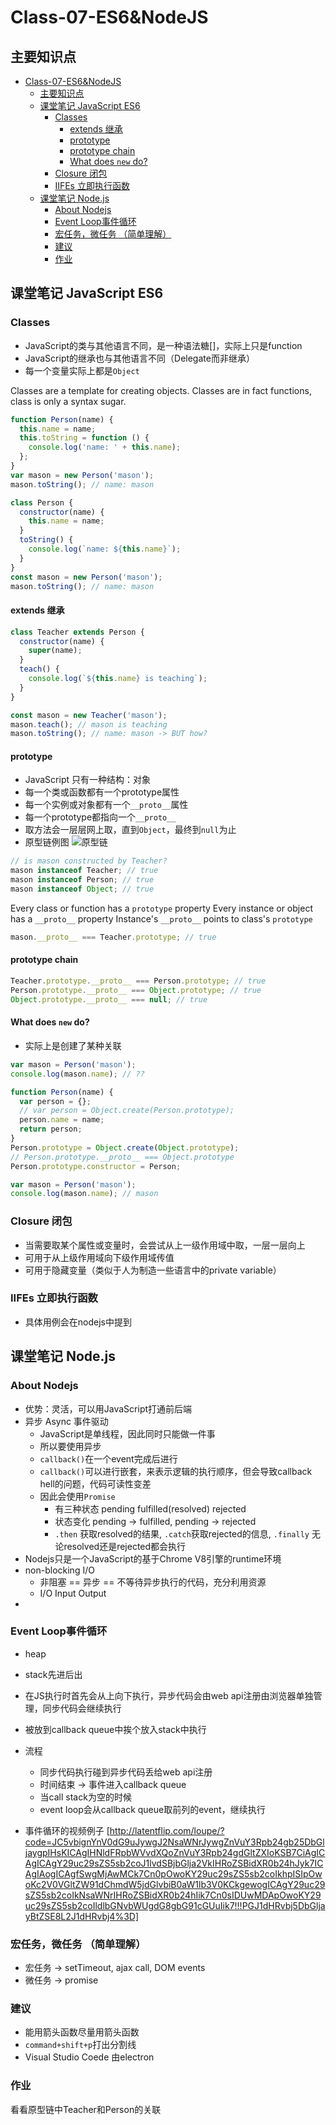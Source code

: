 # Class-07-ES6&NodeJS

## 主要知识点
- [Class-07-ES6&NodeJS](#class-07-es6nodejs)
  - [主要知识点](#主要知识点)
  - [课堂笔记 JavaScript ES6](#课堂笔记-javascript-es6)
    - [Classes](#classes)
      - [extends 继承](#extends-继承)
      - [prototype](#prototype)
      - [prototype chain](#prototype-chain)
      - [What does `new` do?](#what-does-new-do)
    - [Closure 闭包](#closure-闭包)
    - [IIFEs 立即执行函数](#iifes-立即执行函数)
  - [课堂笔记 Node.js](#课堂笔记-nodejs)
    - [About Nodejs](#about-nodejs)
    - [Event Loop事件循环](#event-loop事件循环)
    - [宏任务，微任务 （简单理解）](#宏任务微任务-简单理解)
    - [建议](#建议)
    - [作业](#作业)
  
## 课堂笔记 JavaScript ES6
### Classes
- JavaScript的类与其他语言不同，是一种语法糖[]，实际上只是function
- JavaScript的继承也与其他语言不同（Delegate而非继承）
- 每一个变量实际上都是`Object`

Classes are a template for creating objects. Classes are in fact functions, class is only a syntax sugar.

```js
function Person(name) {
  this.name = name;
  this.toString = function () {
    console.log('name: ' + this.name);
  };
}
var mason = new Person('mason');
mason.toString(); // name: mason
```

```js
class Person {
  constructor(name) {
    this.name = name;
  }
  toString() {
    console.log(`name: ${this.name}`);
  }
}
const mason = new Person('mason');
mason.toString(); // name: mason
```

#### extends 继承

```js
class Teacher extends Person {
  constructor(name) {
    super(name);
  }
  teach() {
    console.log(`${this.name} is teaching`);
  }
}

const mason = new Teacher('mason');
mason.teach(); // mason is teaching
mason.toString(); // name: mason -> BUT how?
```

#### prototype
- JavaScript 只有一种结构：对象
- 每一个类或函数都有一个prototype属性
- 每一个实例或对象都有一个`__proto__`属性
- 每一个prototype都指向一个`__proto__`
- 取方法会一层层网上取，直到`Object`，最终到`null`为止
- 原型链例图
![原型链](/image/s14c0701.png)


```js
// is mason constructed by Teacher?
mason instanceof Teacher; // true
mason instanceof Person; // true
mason instanceof Object; // true
```

Every class or function has a `prototype` property
Every instance or object has a `__proto__` property
Instance's `__proto__` points to class's `prototype`

```js
mason.__proto__ === Teacher.prototype; // true
```

#### prototype chain

```js
Teacher.prototype.__proto__ === Person.prototype; // true
Person.prototype.__proto__ === Object.prototype; // true
Object.prototype.__proto__ === null; // true
```

#### What does `new` do?
- 实际上是创建了某种关联

```js
var mason = Person('mason');
console.log(mason.name); // ??
```

```js
function Person(name) {
  var person = {};
  // var person = Object.create(Person.prototype);
  person.name = name;
  return person;
}
Person.prototype = Object.create(Object.prototype);
// Person.prototype.__proto__ === Object.prototype
Person.prototype.constructor = Person;

var mason = Person('mason');
console.log(mason.name); // mason
```

### Closure 闭包
- 当需要取某个属性或变量时，会尝试从上一级作用域中取，一层一层向上
- 可用于从上级作用域向下级作用域传值
- 可用于隐藏变量（类似于人为制造一些语言中的private variable）

### IIFEs 立即执行函数
- 具体用例会在nodejs中提到

## 课堂笔记 Node.js

### About Nodejs
- 优势：灵活，可以用JavaScript打通前后端
- 异步 Async 事件驱动
    + JavaScript是单线程，因此同时只能做一件事
    + 所以要使用异步
    + `callback()`在一个event完成后进行
    + `callback()`可以进行嵌套，来表示逻辑的执行顺序，但会导致callback hell的问题，代码可读性变差
    + 因此会使用`Promise`
        - 有三种状态 pending fulfilled(resolved) rejected
        - 状态变化 pending -> fulfilled, pending -> rejected
        - `.then` 获取resolved的结果, `.catch`获取rejected的信息, `.finally` 无论resolved还是rejected都会执行
- Nodejs只是一个JavaScript的基于Chrome V8引擎的runtime环境
- non-blocking I/O 
    + 非阻塞 == 异步 == 不等待异步执行的代码，充分利用资源
    + I/O Input Output
- 
### Event Loop事件循环
- heap
- stack先进后出
- 在JS执行时首先会从上向下执行，异步代码会由web api注册由浏览器单独管理，同步代码会继续执行
- 被放到callback queue中挨个放入stack中执行
- 流程
  - 同步代码执行碰到异步代码丢给web api注册
  - 时间结束 -> 事件进入callback queue
  - 当call stack为空的时候
  - event loop会从callback queue取前列的event，继续执行

- 事件循环的视频例子 [http://latentflip.com/loupe/?code=JC5vbignYnV0dG9uJywgJ2NsaWNrJywgZnVuY3Rpb24gb25DbGljaygpIHsKICAgIHNldFRpbWVvdXQoZnVuY3Rpb24gdGltZXIoKSB7CiAgICAgICAgY29uc29sZS5sb2coJ1lvdSBjbGlja2VkIHRoZSBidXR0b24hJyk7ICAgIAogICAgfSwgMjAwMCk7Cn0pOwoKY29uc29sZS5sb2coIkhpISIpOwoKc2V0VGltZW91dChmdW5jdGlvbiB0aW1lb3V0KCkgewogICAgY29uc29sZS5sb2coIkNsaWNrIHRoZSBidXR0b24hIik7Cn0sIDUwMDApOwoKY29uc29sZS5sb2coIldlbGNvbWUgdG8gbG91cGUuIik7!!!PGJ1dHRvbj5DbGljayBtZSE8L2J1dHRvbj4%3D]

### 宏任务，微任务 （简单理解）
- 宏任务 -> setTimeout, ajax call, DOM events
- 微任务 -> promise

### 建议
- 能用箭头函数尽量用箭头函数
- `command+shift+p`打出分割线
- Visual Studio Coede 由electron
  
### 作业
看看原型链中Teacher和Person的关联